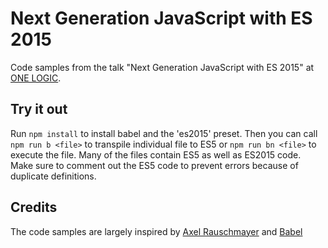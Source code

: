 # Next Generation JavaScript with ES 2015

Code samples from the talk "Next Generation JavaScript with ES 2015" at [ONE LOGIC](http://onelogic.de/en).

## Try it out

Run `npm install` to install babel and the 'es2015' preset. Then you can call `npm run b <file>` to transpile individual file to ES5 or `npm run bn <file>` to execute the file. Many of the files contain ES5 as well as ES2015 code. Make sure to comment out the ES5 code to prevent errors because of duplicate definitions.

## Credits

The code samples are largely inspired by [Axel Rauschmayer](rauschma.de) and [Babel](http://babeljs.io/docs/learn-es2015/)
